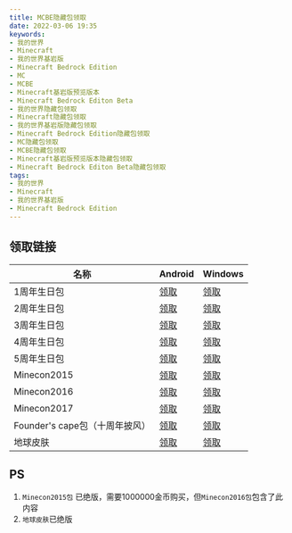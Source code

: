 ```yaml
---
title: MCBE隐藏包领取
date: 2022-03-06 19:35
keywords:
- 我的世界
- Minecraft
- 我的世界基岩版
- Minecraft Bedrock Edition
- MC
- MCBE
- Minecraft基岩版预览版本
- Minecraft Bedrock Editon Beta
- 我的世界隐藏包领取
- Minecraft隐藏包领取
- 我的世界基岩版隐藏包领取
- Minecraft Bedrock Edition隐藏包领取
- MC隐藏包领取
- MCBE隐藏包领取
- Minecraft基岩版预览版本隐藏包领取
- Minecraft Bedrock Editon Beta隐藏包领取
tags:
- 我的世界
- Minecraft
- 我的世界基岩版
- Minecraft Bedrock Edition
---
```


## 领取链接

| 名称 | Android | Windows |
| - | - | - |
| 1周年生日包 | [领取](https://minecraft.onelink.me/1010960778?pid=minecraftnet&is_retargeting=true&af_sub1=7251438483c346dbbb1f462e1ed41c83&af_sub2=%E5%A1%91%E6%96%99%E6%9D%90%E8%B4%A8%E5%8C%85&af_sub3=490&af_dp=minecraft%3A%2F%2FopenStore%2F%3FshowStoreOffer%3D8e78a44d-0c1f-4ce2-826b-8bbc555012de#) | [领取](minecraft://openStore/?showStoreOffer=8e78a44d-0c1f-4ce2-826b-8bbc555012de#) |
| 2周年生日包 | [领取](https://minecraft.onelink.me/1010960778?pid=minecraftnet&is_retargeting=true&af_sub1=7251438483c346dbbb1f462e1ed41c83&af_sub2=%E5%A1%91%E6%96%99%E6%9D%90%E8%B4%A8%E5%8C%85&af_sub3=490&af_dp=minecraft%3A%2F%2FopenStore%2F%3FshowStoreOffer%3D02b54955-9b4d-40cb-9b73-360d23cf1b9e#) | [领取](minecraft://openStore/?showStoreOffer=02b54955-9b4d-40cb-9b73-360d23cf1b9e#) |
| 3周年生日包 | [领取](https://minecraft.onelink.me/1010960778?pid=minecraftnet&is_retargeting=true&af_sub1=7251438483c346dbbb1f462e1ed41c83&af_sub2=%E5%A1%91%E6%96%99%E6%9D%90%E8%B4%A8%E5%8C%85&af_sub3=490&af_dp=minecraft%3A%2F%2FopenStore%2F%3FshowStoreOffer%3D603d6be1-7745-4ad8-8af3-908ad017500f#) | [领取](minecraft://openStore/?showStoreOffer=603d6be1-7745-4ad8-8af3-908ad017500f#) |
| 4周年生日包 | [领取](https://minecraft.onelink.me/1010960778?pid=minecraftnet&is_retargeting=true&af_sub1=7251438483c346dbbb1f462e1ed41c83&af_sub2=%E5%A1%91%E6%96%99%E6%9D%90%E8%B4%A8%E5%8C%85&af_sub3=490&af_dp=minecraft%3A%2F%2FopenStore%2F%3FshowStoreOffer%3Da2a7ad5c-f55e-44ff-9f70-a5ae1db821b4#) | [领取](minecraft://openStore/?showStoreOffer=a2a7ad5c-f55e-44ff-9f70-a5ae1db821b4#) |
| 5周年生日包 | [领取](https://minecraft.onelink.me/1010960778?pid=minecraftnet&is_retargeting=true&af_sub1=7251438483c346dbbb1f462e1ed41c83&af_sub2=%E5%A1%91%E6%96%99%E6%9D%90%E8%B4%A8%E5%8C%85&af_sub3=490&af_dp=minecraft%3A%2F%2FopenStore%2F%3FshowStoreOffer%3Dcc1e1b86-1863-4c1c-9103-b82b2b70a74b#) | [领取](minecraft://openStore/?showStoreOffer=cc1e1b86-1863-4c1c-9103-b82b2b70a74b#) |
| Minecon2015 | [领取](https://minecraft.onelink.me/1010960778?pid=minecraftnet&is_retargeting=true&af_sub1=7251438483c346dbbb1f462e1ed41c83&af_sub2=%E5%A1%91%E6%96%99%E6%9D%90%E8%B4%A8%E5%8C%85&af_sub3=490&af_dp=minecraft%3A%2F%2FopenStore%2F%3FshowStoreOffer%3D7dae6bfe-e92b-403e-842e-d8d75e329644#) | [领取](minecraft://openStore/?showStoreOffer=7dae6bfe-e92b-403e-842e-d8d75e329644#) |
| Minecon2016 | [领取](https://minecraft.onelink.me/1010960778?pid=minecraftnet&is_retargeting=true&af_sub1=7251438483c346dbbb1f462e1ed41c83&af_sub2=%E5%A1%91%E6%96%99%E6%9D%90%E8%B4%A8%E5%8C%85&af_sub3=490&af_dp=minecraft%3A%2F%2FopenStore%2F%3FshowStoreOffer%3D20b4d681-df67-420c-aff3-07673bb44d07#) | [领取](minecraft://openStore/?showStoreOffer=20b4d681-df67-420c-aff3-07673bb44d07#) |
| Minecon2017 | [领取](https://minecraft.onelink.me/1010960778?pid=minecraftnet&is_retargeting=true&af_sub1=7251438483c346dbbb1f462e1ed41c83&af_sub2=%E5%A1%91%E6%96%99%E6%9D%90%E8%B4%A8%E5%8C%85&af_sub3=490&af_dp=minecraft%3A%2F%2FopenStore%2F%3FshowStoreOffer%3Dd0f9abcb-4915-4008-9837-ff7946f4a115#) | [领取](minecraft://openStore/?showStoreOffer=d0f9abcb-4915-4008-9837-ff7946f4a115#) |
| Founder's cape包（十周年披风） | [领取](https://minecraft.onelink.me/1010960778?pid=minecraftnet&is_retargeting=true&af_sub1=7251438483c346dbbb1f462e1ed41c83&af_sub2=%E5%A1%91%E6%96%99%E6%9D%90%E8%B4%A8%E5%8C%85&af_sub3=490&af_dp=minecraft%3A%2F%2FopenStore%2F%3FshowStoreOffer%3Db3b50166-5612-4ff1-8f03-9af0b01cb4da#) | [领取](minecraft://openStore/?showStoreOffer=b3b50166-5612-4ff1-8f03-9af0b01cb4da#) |
| 地球皮肤 | [领取](https://minecraft.onelink.me/1010960778?pid=minecraftnet&is_retargeting=true&af_sub1=7251438483c346dbbb1f462e1ed41c83&af_sub2=%E5%A1%91%E6%96%99%E6%9D%90%E8%B4%A8%E5%8C%85&af_sub3=490&af_dp=minecraft%3A%2F%2FopenStore%2F%3FshowStoreOffer%3D0c77040a-abb6-4938-963d-5a8e9872c85c) | [领取](minecraft://openStore/?showStoreOffer=0c77040a-abb6-4938-963d-5a8e9872c85c) |

## PS

1. `Minecon2015包` 已绝版，需要1000000金币购买，但`Minecon2016包`包含了此内容
2. `地球皮肤`已绝版
